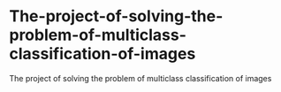 # The-project-of-solving-the-problem-of-multiclass-classification-of-images
The project of solving the problem of multiclass classification of images
